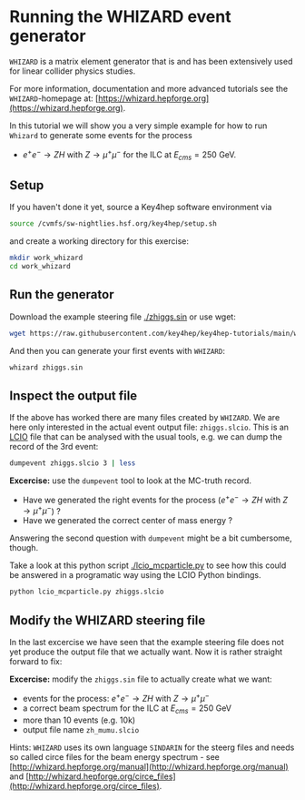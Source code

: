 # Running the WHIZARD event generator

`WHIZARD` is a matrix element generator that is and has been extensively used for 
linear collider physics studies.

For more information, documentation and more advanced tutorials see the `WHIZARD`-homepage at:
[https://whizard.hepforge.org](https://whizard.hepforge.org).

In this tutorial we will show you a very simple example for how to run `Whizard` to generate some
events for the process 
- $e^+e^- \rightarrow ZH$ with $Z\rightarrow \mu^+ \mu^-$ for the ILC at $E_{cms}=250$ GeV.

## Setup
If you haven't done it yet, source a Key4hep software environment via

```bash
source /cvmfs/sw-nightlies.hsf.org/key4hep/setup.sh
```

and create a working directory for this exercise:

```bash
mkdir work_whizard
cd work_whizard
```

## Run the generator

Download the example steering file [./zhiggs.sin](./zhiggs.sin) or use wget:

```bash
wget https://raw.githubusercontent.com/key4hep/key4hep-tutorials/main/whizard_gen/zhiggs.sin
```
And then you can generate your first events with `WHIZARD`:

```bash
whizard zhiggs.sin
```

## Inspect the output file
If the above has worked there are many files created by `WHIZARD`. We are here only interested in the actual event output file: `zhiggs.slcio`.  This is an [LCIO](https://github.com/iLCSoft/LCIO) file that can be analysed with the usual tools, e.g. we can dump the record of the 3rd event:

```bash
dumpevent zhiggs.slcio 3 | less
```
**Excercise:** use the `dumpevent` tool to look at the MC-truth record.
 - Have we generated the right events for the process ($e^+e^- \rightarrow ZH$ with $Z\rightarrow \mu^+ \mu^-$) ?
 - Have we generated the correct center of mass energy ?

Answering the second question with `dumpevent` might be a bit cumbersome, though.

Take a look at this python script [./lcio_mcparticle.py](./lcio_mcparticle.py) to see how this could be answered in a programatic way using the LCIO Python bindings.

```bash
python lcio_mcparticle.py zhiggs.slcio
```
   
## Modify the WHIZARD steering file

In the last excercise we have seen that the example steering file does not yet produce the output file that we actually want.
Now it is rather straight forward to fix:

**Excercise:** modify the `zhiggs.sin` file to actually create what we want:
 -  events for the process: $e^+e^- \rightarrow ZH$ with $Z\rightarrow \mu^+ \mu^-$
 -  a correct beam spectrum for the ILC at $E_{cms}=250$ GeV
 -  more than 10 events (e.g. 10k)
 -  output file name `zh_mumu.slcio`

Hints: `WHIZARD` uses its own language `SINDARIN` for the steerg files and needs so called circe files for the beam energy spectrum - see [http://whizard.hepforge.org/manual](http://whizard.hepforge.org/manual) and [http://whizard.hepforge.org/circe_files](http://whizard.hepforge.org/circe_files).



